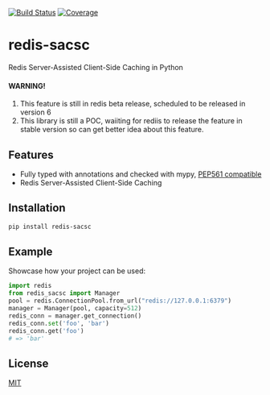 [![Build Status](https://travis-ci.com/iamajay/redis-sacsc.svg?branch=master)](https://travis-ci.com/iamajay/redis-sacsc)
[![Coverage](https://coveralls.io/repos/github/iamajay/redis-sacsc/badge.svg?branch=master)](https://coveralls.io/github/iamajay/redis-sacsc?branch=master)

# redis-sacsc

Redis Server-Assisted Client-Side Caching in Python

#### WARNING!
1. This feature is still in redis beta release, scheduled to be released in version 6
2. This library is still a POC, waiiting for rediis to release the feature in stable version so can get better idea about this feature.


## Features

- Fully typed with annotations and checked with mypy, [PEP561 compatible](https://www.python.org/dev/peps/pep-0561/)
- Redis Server-Assisted Client-Side Caching


## Installation

```bash
pip install redis-sacsc
```


## Example

Showcase how your project can be used:

```python
import redis
from redis_sacsc import Manager
pool = redis.ConnectionPool.from_url("redis://127.0.0.1:6379")
manager = Manager(pool, capacity=512)
redis_conn = manager.get_connection()
redis_conn.set('foo', 'bar')
redis_conn.get('foo')
# => 'bar'

```

## License

[MIT](https://github.com/iamajay/redis-sacsc/blob/master/LICENSE)
